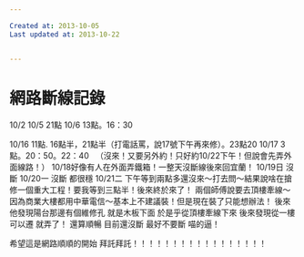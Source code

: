 ```yaml
---

Created at: 2013-10-05
Last updated at: 2013-10-22


---
```


# 網路斷線記錄


10/2
10/5 21點
10/6 13點。16：30

10/16 11點. 16點半，21點半（打電話罵，說17號下午再來修）。23點20
10/17 3點。20：50。22：40   （沒來！又要另外約！只好約10/22下午！但說會先弄外面線路！）
10/18好像有人在外面弄鐵箱！一整天沒斷線後來回宜蘭！
10/19日 沒斷
10/20一 沒斷 都很穩
10/21二 下午等到兩點多還沒來～打去問～結果說啥在搶修一個重大工程！要我等到三點半！後來終於來了！
兩個師傅說要去頂樓牽線～因為商業大樓都用中華電信～基本上不建議裝！但是現在裝了只能想辦法！
後來他發現陽台那邊有個維修孔
就是木板下面
於是乎從頂樓牽線下來
後來發現從一樓可以遷
就弄了！
還算順暢
目前還沒斷
最好不要斷
喵的逼！

希望這是網路順順的開始
拜託拜託！！！！！！！！！！！！！！！！！

